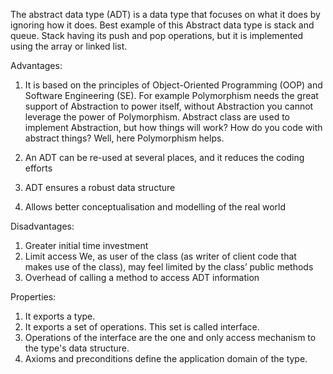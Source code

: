 The abstract data type (ADT) is a data type that focuses on what it does by ignoring how it does.
Best example of this Abstract data type is stack and queue.
Stack having its push and pop operations, but it is implemented using the array or linked list.

Advantages:

1. It is based on the principles of Object-Oriented Programming (OOP) and Software Engineering (SE).
   For example Polymorphism needs the great support of Abstraction to power itself, without Abstraction you cannot leverage the power of Polymorphism.
   Abstract class are used to implement Abstraction, but how things will work? How do you code with abstract things? Well, here Polymorphism helps.

2. An ADT can be re-used at several places, and it reduces the coding efforts
3. ADT ensures a robust data structure
4. Allows better conceptualisation and modelling of the real world

Disadvantages:

1. Greater initial time investment
2. Limit access We, as user of the class (as writer of client code that makes use of the class), may feel limited by the class’ public methods
3. Overhead of calling a method to access ADT information

Properties:

1. It exports a type.
2. It exports a set of operations. This set is called interface.
3. Operations of the interface are the one and only access mechanism to the type's data structure.
4. Axioms and preconditions define the application domain of the type.
